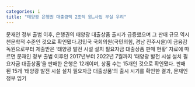 ```yaml
---
categories: i
title: "태양광 은행권 대출금액 2조억 원…사업 부실 우려"
---
```

문재인 정부 출범 이후, 은행권의 태양광 대출상품 출시가 급증했으며 그 판매 규모 역시 천문학적 수준인 것으로 확인됐다.강민국 국회의원(국민의힘, 경남 진주시을)이 금융감독원으로부터 제출받은 ‘태양광 발전 시설 설치 필요자금 대출상품 판매 현황’ 자료에 따르면 문재인 정부 출범 이후인 2017년부터 2022년 7월까지 ‘태양광 발전 시설 설치 필요자금 대출상품’을 판매한 은행은 12개이며, 상품 수는 15개인 것으로 확인됐다. 판매된 15개 ‘태양광 발전 시설 설치 필요자금 대출상품’의 출시 시기를 확인한 결과, 문재인 정부 임기